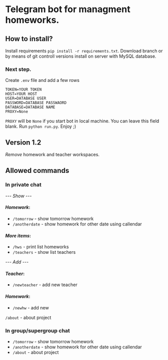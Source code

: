 # Telegram bot for managment homeworks.

## How to install?
Install requirements ```pip install -r requirements.txt```.
Download branch or by means of git controll versions install on server with MySQL database.
### Next step.
Create `.env` file and add a few rows
```
TOKEN=YOUR TOKEN
HOST=YOUR HOST
USER=DATABASE USER
PASSWORD=DATABASE PASSWAORD
DATABASE=DATABASE NAME
PROXY=None
``` 
`PROXY` will be `None` if you start bot in local machine. You can leave this field blank.
Run ```python run.py```. Enjoy ;)

## Version 1.2
*Remove* homework and teacher workspaces. 


## Allowed commands
  ### In private chat
  *--- Show ---*
  #### _Homework_:
  - `/tomorrow` - show tomorrow homework
  - `/anotherdate` - show homework for other date using callendar
  #### _More items_:
  - `/hws` - print list homeworks
  - `/teachers` - show list teachers

  *--- Add ---*
  #### _Teacher_:
  - `/newteacher` - add new teacher

  #### _Homework_:
  - `/newhw` - add new

  `/about` - about project
  ### In group/supergroup chat
  - `/tomorrow` - show tomorrow homework
  - `/anotherdate` - show homework for other date using callendar
  - `/about` - about project